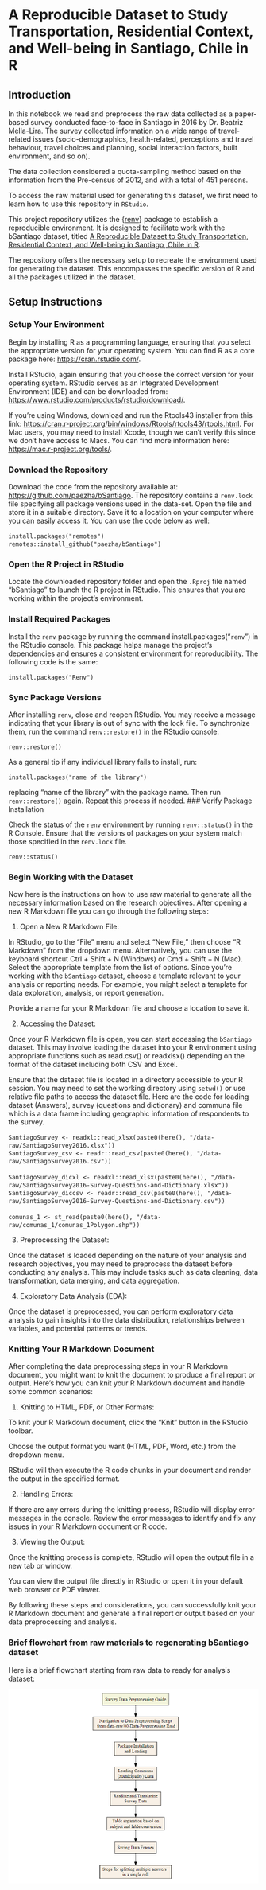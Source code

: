 
<!-- README.md is generated from README.Rmd. Please edit that file -->

# A Reproducible Dataset to Study Transportation, Residential Context, and Well-being in Santiago, Chile in R

## Introduction

In this notebook we read and preprocess the raw data collected as a
paper-based survey conducted face-to-face in Santiago in 2016 by
Dr. Beatriz Mella-Lira. The survey collected information on a wide range
of travel-related issues (socio-demographics, health-related,
perceptions and travel behaviour, travel choices and planning, social
interaction factors, built environment, and so on).

The data collection considered a quota-sampling method based on the
information from the Pre-census of 2012, and with a total of 451
persons.

To access the raw material used for generating this dataset, we first
need to learn how to use this repository in `RStudio`.

This project repository utilizes the
{[renv](https://rstudio.github.io/renv/)} package to establish a
reproducible environment. It is designed to facilitate work with the
bSantiago dataset, titled [A Reproducible Dataset to Study
Transportation, Residential Context, and Well-being in Santiago, Chile
in R](https://github.com/paezha/bSantiago/).

The repository offers the necessary setup to recreate the environment
used for generating the dataset. This encompasses the specific version
of R and all the packages utilized in the dataset.

## Setup Instructions

### Setup Your Environment

Begin by installing R as a programming language, ensuring that you
select the appropriate version for your operating system. You can find R
as a core package here: <https://cran.rstudio.com/>.

Install RStudio, again ensuring that you choose the correct version for
your operating system. RStudio serves as an Integrated Development
Environment (IDE) and can be downloaded from:
<https://www.rstudio.com/products/rstudio/download/>.

If you’re using Windows, download and run the Rtools43 installer from
this link:
<https://cran.r-project.org/bin/windows/Rtools/rtools43/rtools.html>.
For Mac users, you may need to install Xcode, though we can’t verify
this since we don’t have access to Macs. You can find more information
here: <https://mac.r-project.org/tools/>.

### Download the Repository

Download the code from the repository available at:
<https://github.com/paezha/bSantiago>. The repository contains a
`renv.lock` file specifying all package versions used in the data-set.
Open the file and store it in a suitable directory. Save it to a
location on your computer where you can easily access it. You can use
the code below as well:

    install.packages("remotes")
    remotes::install_github("paezha/bSantiago")

### Open the R Project in RStudio

Locate the downloaded repository folder and open the `.Rproj` file named
“bSantiago” to launch the R project in RStudio. This ensures that you
are working within the project’s environment.

### Install Required Packages

Install the `renv` package by running the command
install.packages(“`renv`”) in the RStudio console. This package helps
manage the project’s dependencies and ensures a consistent environment
for reproducibility. The following code is the same:

    install.packages("Renv")

### Sync Package Versions

After installing `renv`, close and reopen RStudio. You may receive a
message indicating that your library is out of sync with the lock file.
To synchronize them, run the command `renv::restore()` in the RStudio
console.

    renv::restore()

As a general tip if any individual library fails to install, run:

    install.packages("name of the library")

replacing “name of the library” with the package name. Then run
`renv::restore()` again. Repeat this process if needed. \### Verify
Package Installation

Check the status of the `renv` environment by running `renv::status()`
in the R Console. Ensure that the versions of packages on your system
match those specified in the `renv.lock` file.

    renv::status()

### Begin Working with the Dataset

Now here is the instructions on how to use raw material to generate all
the necessary information based on the research objectives. After
opening a new R Markdown file you can go through the following steps:

1.  Open a New R Markdown File:

In RStudio, go to the “File” menu and select “New File,” then choose “R
Markdown” from the dropdown menu. Alternatively, you can use the
keyboard shortcut Ctrl + Shift + N (Windows) or Cmd + Shift + N (Mac).
Select the appropriate template from the list of options. Since you’re
working with the `bSantiago` dataset, choose a template relevant to your
analysis or reporting needs. For example, you might select a template
for data exploration, analysis, or report generation.

Provide a name for your R Markdown file and choose a location to save
it.

2.  Accessing the Dataset:

Once your R Markdown file is open, you can start accessing the
`bSantiago` dataset. This may involve loading the dataset into your R
environment using appropriate functions such as read.csv() or readxlsx()
depending on the format of the dataset including both CSV and Excel.

Ensure that the dataset file is located in a directory accessible to
your R session. You may need to set the working directory using
`setwd()` or use relative file paths to access the dataset file. Here
are the code for loading dataset (Answers), survey (questions and
dictionary) and communa file which is a data frame including geographic
information of respondents to the survey.


    SantiagoSurvey <- readxl::read_xlsx(paste0(here(), "/data-raw/SantiagoSurvey2016.xlsx"))
    SantiagoSurvey_csv <- readr::read_csv(paste0(here(), "/data-raw/SantiagoSurvey2016.csv"))

    SantiagoSurvey_dicxl <- readxl::read_xlsx(paste0(here(), "/data-raw/SantiagoSurvey2016-Survey-Questions-and-Dictionary.xlsx"))
    SantiagoSurvey_diccsv <- readr::read_csv(paste0(here(), "/data-raw/SantiagoSurvey2016-Survey-Questions-and-Dictionary.csv"))

    comunas_1 <- st_read(paste0(here(), "/data-raw/comunas_1/comunas_1Polygon.shp"))

3.  Preprocessing the Dataset:

Once the dataset is loaded depending on the nature of your analysis and
research objectives, you may need to preprocess the dataset before
conducting any analysis. This may include tasks such as data cleaning,
data transformation, data merging, and data aggregation.

4.  Exploratory Data Analysis (EDA):

Once the dataset is preprocessed, you can perform exploratory data
analysis to gain insights into the data distribution, relationships
between variables, and potential patterns or trends.

### Knitting Your R Markdown Document

After completing the data preprocessing steps in your R Markdown
document, you might want to knit the document to produce a final report
or output. Here’s how you can knit your R Markdown document and handle
some common scenarios:

1.  Knitting to HTML, PDF, or Other Formats:

To knit your R Markdown document, click the “Knit” button in the RStudio
toolbar.

Choose the output format you want (HTML, PDF, Word, etc.) from the
dropdown menu.

RStudio will then execute the R code chunks in your document and render
the output in the specified format.

2.  Handling Errors:

If there are any errors during the knitting process, RStudio will
display error messages in the console. Review the error messages to
identify and fix any issues in your R Markdown document or R code.

3.  Viewing the Output:

Once the knitting process is complete, RStudio will open the output file
in a new tab or window.

You can view the output file directly in RStudio or open it in your
default web browser or PDF viewer.

By following these steps and considerations, you can successfully knit
your R Markdown document and generate a final report or output based on
your data preprocessing and analysis.

### Brief flowchart from raw materials to regenerating bSantiago dataset

Here is a brief flowchart starting from raw data to ready for analysis
dataset:

[![“”](Doc/Flowchart.png)](https://paezha.github.io/bSantiago/)
